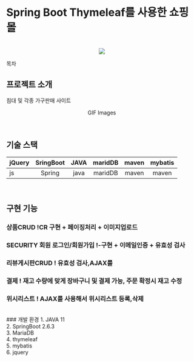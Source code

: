 # Spring Boot Thymeleaf를 사용한 쇼핑몰



<p align="center">
  <br>
  <img src="./images/common/logo-sample.jpeg">
  <br>
</p>

목차

## 프로젝트 소개

<p align="justify">
 침대 및 각종 가구판매 사이트 
</p>

<p align="center">
GIF Images
</p>

<br>

## 기술 스택

| jQuery |  SringBoot |   JAVA    |   maridDB  |   maven  |  mybatis |
| :----- | :--------: |  :----:   | :--------: | :------: | :------: | 
|  js    |  Spring    |  java     | maridDB    | maven    | maven    |

<br>

## 구현 기능

### 상품CRUD !CR 구현 + 페이징처리 + 이미지업로드

### SECURITY 회원 로그인/회원가입 !-구현 + 이메일인증 + 유효성 검사

### 리뷰게시판CRUD ! 유효성 검사,AJAX를 

### 결제 ! 재고 수량에 맞게 장바구니 및 결제 가능, 주문 확정시 재고 수정

### 위시리스트 ! AJAX를 사용해서 위시리스트 등록,삭제

<br>
### 개발 환경
1. JAVA 11 <br/>
2. SpringBoot 2.6.3 <br/>
3. MariaDB <br/>
4. thymeleaf <br/>
5. mybatis <br/>
6. jquery <br/>
<br/>
<p align="justify">

</p>

<br>
